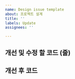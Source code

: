 ```yaml
---
name: Design issue template
about: 프로젝트 설계
title: ''
labels: Update
assignees: ''

---
```


## 개선 및 수정 할 코드 (줄)

## 개선 후 코드
